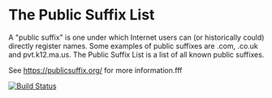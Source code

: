 The Public Suffix List
======================

A "public suffix" is one under which Internet users can (or historically could)
directly register names. Some examples of public suffixes are .com, .co.uk and
pvt.k12.ma.us. The Public Suffix List is a list of all known public suffixes.

See https://publicsuffix.org/ for more information.fff

[![Build Status](https://travis-ci.org/publicsuffix/list.svg?branch=master)](https://travis-ci.org/publicsuffix/list)
